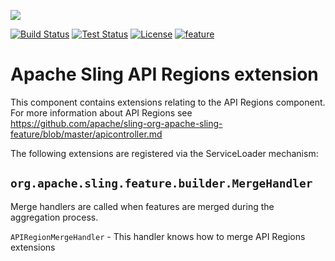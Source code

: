 [<img src="https://sling.apache.org/res/logos/sling.png"/>](https://sling.apache.org)

 [![Build Status](https://builds.apache.org/buildStatus/icon?job=Sling/sling-org-apache-sling-feature-extension-apiregions/master)](https://builds.apache.org/job/Sling/job/sling-org-apache-sling-feature-extension-apiregions/job/master) [![Test Status](https://img.shields.io/jenkins/t/https/builds.apache.org/job/Sling/job/sling-org-apache-sling-feature-extension-apiregions/job/master.svg)](https://builds.apache.org/job/Sling/job/sling-org-apache-sling-feature-extension-apiregions/job/master/test_results_analyzer/) [![License](https://img.shields.io/badge/License-Apache%202.0-blue.svg)](https://www.apache.org/licenses/LICENSE-2.0) [![feature](https://sling.apache.org/badges/group-feature.svg)](https://github.com/apache/sling-aggregator/blob/master/docs/groups/feature.md)

# Apache Sling API Regions extension

This component contains extensions relating to the API Regions component. For more information about API Regions see
https://github.com/apache/sling-org-apache-sling-feature/blob/master/apicontroller.md

The following extensions are registered via the ServiceLoader mechanism:

## `org.apache.sling.feature.builder.MergeHandler`
Merge handlers are called when features are merged during the aggregation process.

`APIRegionMergeHandler` - This handler knows how to merge API Regions extensions
